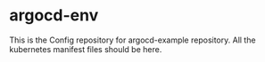 # argocd-env
This is the Config repository for argocd-example repository. All the kubernetes manifest files should be here.
